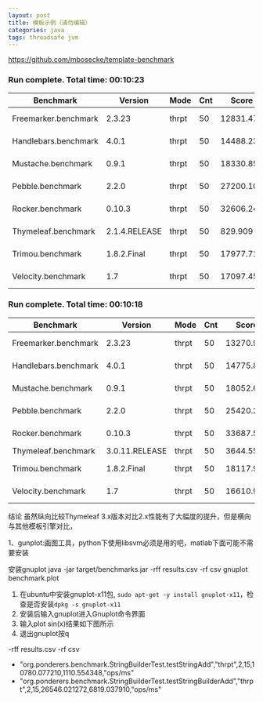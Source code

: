 ```yaml
---
layout: post
title: 模板示例（请勿编辑）
categories: java
tags: threadsafe jvm
---
```


https://github.com/mbosecke/template-benchmark

### Run complete. Total time: 00:10:23

| Benchmark           | Version        |  Mode | Cnt |     Score |     Error  | Units |
| ------------------- | -------------- | ----- | --- | --------- | ---------- | ----- |
|Freemarker.benchmark | 2.3.23         | thrpt |  50 | 12831.470 | ±  862.381 | ops/s |
|Handlebars.benchmark | 4.0.1          | thrpt |  50 | 14488.231 | ±  262.421 | ops/s |
|Mustache.benchmark   | 0.9.1          | thrpt |  50 | 18330.852 | ±  170.543 | ops/s |
|Pebble.benchmark     | 2.2.0          | thrpt |  50 | 27200.105 | ±  180.668 | ops/s |
|Rocker.benchmark     | 0.10.3         | thrpt |  50 | 32606.249 | ±  600.979 | ops/s |
|Thymeleaf.benchmark  | 2.1.4.RELEASE  | thrpt |  50 |   829.909 | ±   27.656 | ops/s |
|Trimou.benchmark     | 1.8.2.Final    | thrpt |  50 | 17977.711 | ±  308.920 | ops/s |
|Velocity.benchmark   | 1.7            | thrpt |  50 | 17097.452 | ±   94.573 | ops/s |

### Run complete. Total time: 00:10:18

| Benchmark           | Version        |  Mode | Cnt |     Score |     Error  | Units |
| ------------------- | -------------- | ----- | --- | --------- | ---------- | ----- |
|Freemarker.benchmark | 2.3.23         | thrpt |  50 | 13270.997 | ±  216.178 | ops/s |
|Handlebars.benchmark | 4.0.1          | thrpt |  50 | 14775.847 | ±  335.934 | ops/s |
|Mustache.benchmark   | 0.9.1          | thrpt |  50 | 18052.613 | ±  445.689 | ops/s |
|Pebble.benchmark     | 2.2.0          | thrpt |  50 | 25420.277 | ± 1059.726 | ops/s |
|Rocker.benchmark     | 0.10.3         | thrpt |  50 | 33687.571 | ±  557.921 | ops/s |
|Thymeleaf.benchmark  | 3.0.11.RELEASE | thrpt |  50 |  3644.559 | ±   63.977 | ops/s |
|Trimou.benchmark     | 1.8.2.Final    | thrpt |  50 | 18117.914 | ±  305.510 | ops/s |
|Velocity.benchmark   | 1.7            | thrpt |  50 | 16610.908 | ±  214.678 | ops/s |

结论
虽然纵向比较Thymeleaf 3.x版本对比2.x性能有了大幅度的提升，但是横向与其他模板引擎对比，


1、gunplot:画图工具，python下使用libsvm必须是用的吧，matlab下面可能不需要安装

安装gnuplot
java -jar target/benchmarks.jar -rff results.csv -rf csv
gnuplot benchmark.plot

1. 在ubuntu中安装gnuplot-x11包, `sudo apt-get -y install gnuplot-x11`，检查是否安装`dpkg -s gnuplot-x11`
2. 安装后输入gnuplot进入Gnuplot命令界面
3. 输入plot sin(x)结果如下图所示
4. 退出gnuplot按q


-rff results.csv -rf csv

- "org.ponderers.benchmark.StringBuilderTest.testStringAdd","thrpt",2,15,10780.077210,1110.554348,"ops/ms"
- "org.ponderers.benchmark.StringBuilderTest.testStringBuilderAdd","thrpt",2,15,26546.021272,6819.037910,"ops/ms"

